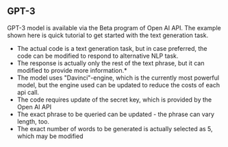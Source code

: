 ## GPT-3

GPT-3 model is available via the Beta program of Open AI API. The example shown here is quick tutorial to get started with the text generation task.

* The actual code is a text generation task, but in case preferred, the code can be modified to respond to alternative NLP task.
* The response is actually only the rest of the text phrase, but it can modified to provide more information.* 
* The model uses "Davinci"-engine, which is the currently most powerful model, but the engine used can be updated to reduce the costs of each api call.
* The code requires update of the secret key, which is provided by the Open AI API
* The exact phrase to be queried can be updated - the phrase can vary length, too.
* The exact number of words to be generated is actually selected as 5, which may be modified

